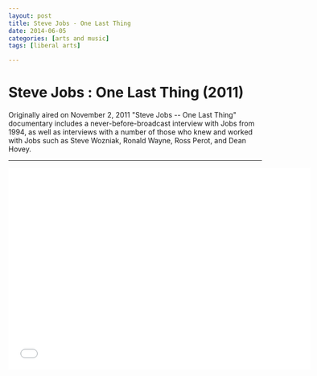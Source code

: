 ```yaml
---
layout: post
title: Steve Jobs - One Last Thing
date: 2014-06-05
categories: [arts and music]
tags: [liberal arts]

---
```


# Steve Jobs : One Last Thing (2011)

Originally aired on November 2, 2011 "Steve Jobs -- One Last Thing" documentary includes a never-before-broadcast interview with Jobs from 1994, as well as interviews with a number of those who knew and worked with Jobs such as Steve Wozniak, Ronald Wayne, Ross Perot, and Dean Hovey.

---

<iframe width="600" height="400" src="//www.youtube.com/embed/tNL3bDLgkh8" frameborder="0" allowfullscreen></iframe>